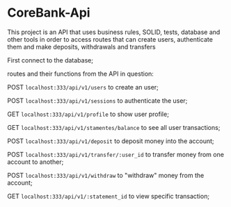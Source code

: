 # CoreBank-Api
 This project is an API that uses business rules, SOLID, tests, database and other tools in order to access routes that can create users, authenticate them and make deposits, withdrawals and transfers

  First connect to the database;

  routes and their functions from the API in question:

  POST ```localhost:333/api/v1/users``` to create an user;
  
  POST ```localhost:333/api/v1/sessions``` to authenticate the user;
  
  GET ```localhost:333/api/v1/profile``` to show user profile;
  
  GET ```localhost:333/api/v1/stamentes/balance``` to see all user transactions;
  
  POST ```localhost:333/api/v1/deposit``` to deposit money into the account;
  
  POST ```localhost:333/api/v1/transfer/:user_id``` to transfer money from one account to another;
  
  POST ```localhost:333/api/v1/withdraw``` to "withdraw" money from the account;
  
  GET ```localhost:333/api/v1/:statement_id``` to view specific transaction;
  


